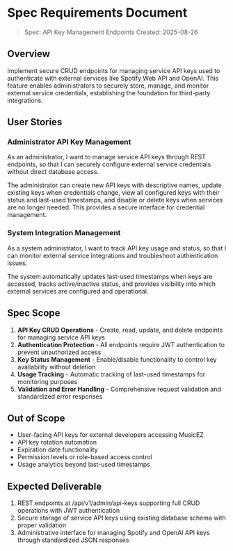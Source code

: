 # Spec Requirements Document

> Spec: API Key Management Endpoints
> Created: 2025-08-26

## Overview

Implement secure CRUD endpoints for managing service API keys used to authenticate with external services like Spotify Web API and OpenAI. This feature enables administrators to securely store, manage, and monitor external service credentials, establishing the foundation for third-party integrations.

## User Stories

### Administrator API Key Management

As an administrator, I want to manage service API keys through REST endpoints, so that I can securely configure external service credentials without direct database access.

The administrator can create new API keys with descriptive names, update existing keys when credentials change, view all configured keys with their status and last-used timestamps, and disable or delete keys when services are no longer needed. This provides a secure interface for credential management.

### System Integration Management

As a system administrator, I want to track API key usage and status, so that I can monitor external service integrations and troubleshoot authentication issues.

The system automatically updates last-used timestamps when keys are accessed, tracks active/inactive status, and provides visibility into which external services are configured and operational.

## Spec Scope

1. **API Key CRUD Operations** - Create, read, update, and delete endpoints for managing service API keys
2. **Authentication Protection** - All endpoints require JWT authentication to prevent unauthorized access
3. **Key Status Management** - Enable/disable functionality to control key availability without deletion
4. **Usage Tracking** - Automatic tracking of last-used timestamps for monitoring purposes
5. **Validation and Error Handling** - Comprehensive request validation and standardized error responses

## Out of Scope

- User-facing API keys for external developers accessing MusicEZ
- API key rotation automation 
- Expiration date functionality
- Permission levels or role-based access control
- Usage analytics beyond last-used timestamps

## Expected Deliverable

1. REST endpoints at /api/v1/admin/api-keys supporting full CRUD operations with JWT authentication
2. Secure storage of service API keys using existing database schema with proper validation
3. Administrative interface for managing Spotify and OpenAI API keys through standardized JSON responses